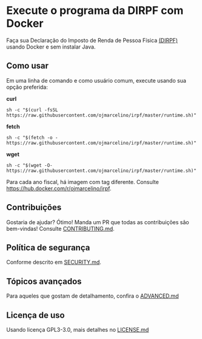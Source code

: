# Execute o programa da DIRPF com Docker

Faça sua Declaração do Imposto de Renda de Pessoa Física [(DIRPF)](https://www.gov.br/receitafederal/pt-br/centrais-de-conteudo/download/pgd/dirpf) usando Docker e sem instalar Java.

## Como usar

Em uma linha de comando e como usuário comum, execute usando sua opção preferida:

**curl**

```
sh -c "$(curl -fsSL https://raw.githubusercontent.com/ojmarcelino/irpf/master/runtime.sh)"
```

**fetch**

```
sh -c "$(fetch -o - https://raw.githubusercontent.com/ojmarcelino/irpf/master/runtime.sh)"
```

**wget**

```
sh -c "$(wget -O- https://raw.githubusercontent.com/ojmarcelino/irpf/master/runtime.sh)"
```

Para cada ano fiscal, há imagem com tag diferente. Consulte <https://hub.docker.com/r/ojmarcelino/irpf>.

## Contribuições

Gostaria de ajudar? Ótimo! Manda um PR que todas as contribuições são bem-vindas!
Consulte [CONTRIBUTING.md](https://github.com/ojmarcelino/irpf/blob/main/CONTRIBUTING.md).

## Política de segurança

Conforme descrito em [SECURITY.md](https://github.com/ojmarcelino/irpf/blob/main/SECURITY.md).

## Tópicos avançados

Para aqueles que gostam de detalhamento, confira o [ADVANCED.md](https://github.com/ojmarcelino/irpf/blob/main/ADVANCED.md)

## Licença de uso

Usando licença GPL3-3.0, mais detalhes no [LICENSE.md](https://github.com/ojmarcelino/irpf/blob/main/LICENSE.md)
